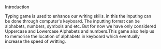 Introduction

Typing game is used to enhance our writing skills. in this the inputing can be done through computer's keyboard. The inputting format can be alphabets, numbers, symbols and etc. But for now we have only considered Uppercase and Lowercase Alphabets and numbers.This game also help us to memorise the location of alphabets in keyboard which eventually increase the speed of writting. 
